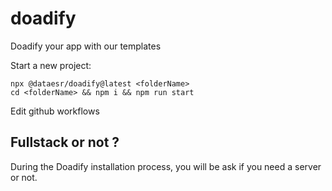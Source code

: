 # doadify
Doadify your app with our templates

Start a new project:

```
npx @dataesr/doadify@latest <folderName>
cd <folderName> && npm i && npm run start
```

Edit github workflows

## Fullstack or not ?

During the Doadify installation process, you will be ask if you need a server or not.